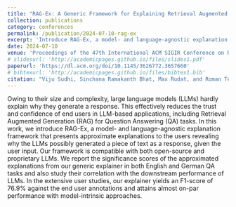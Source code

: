 ```yaml
---
title: "RAG-Ex: A Generic Framework for Explaining Retrieval Augmented Generation"
collection: publications
category: conferences
permalink: /publication/2024-07-10-rag-ex
excerpt: 'Introduce RAG-Ex, a model- and language-agnostic explanation framework that presents approximate explanations to the users revealing why the LLMs possibly generated a piece of text as a response,'
date: 2024-07-10
venue: 'Proceedings of the 47th International ACM SIGIR Conference on Research and Development in Information Retrieval'
# slidesurl: 'http://academicpages.github.io/files/slides1.pdf'
paperurl: 'https://dl.acm.org/doi/10.1145/3626772.3657660'
# bibtexurl: 'http://academicpages.github.io/files/bibtex1.bib'
citation: "Viju Sudhi, Sinchana Ramakanth Bhat, Max Rudat, and Roman Teucher. 2024. RAG-Ex: A Generic Framework for Explaining Retrieval Augmented Generation. In Proceedings of the 47th International ACM SIGIR Conference on Research and Development in Information Retrieval (SIGIR '24). Association for Computing Machinery, New York, NY, USA, 2776–2780. https://doi.org/10.1145/3626772.3657660"
---
```


Owing to their size and complexity, large language models (LLMs) hardly explain why they generate a response. This effectively reduces the trust and confidence of end users in LLM-based applications, including Retrieval Augmented Generation (RAG) for Question Answering (QA) tasks. In this work, we introduce RAG-Ex, a model- and language-agnostic explanation framework that presents approximate explanations to the users revealing why the LLMs possibly generated a piece of text as a response, given the user input. Our framework is compatible with both open-source and proprietary LLMs. We report the significance scores of the approximated explanations from our generic explainer in both English and German QA tasks and also study their correlation with the downstream performance of LLMs. In the extensive user studies, our explainer yields an F1-score of 76.9% against the end user annotations and attains almost on-par performance with model-intrinsic approaches.